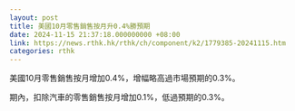 ```yaml
---
layout: post
title: 美國10月零售銷售按月升0.4%勝預期
date: 2024-11-15 21:37:18.000000000 +08:00
link: https://news.rthk.hk/rthk/ch/component/k2/1779385-20241115.htm
categories: rthk
---
```


美國10月零售銷售按月增加0.4%，增幅略高過市場預期的0.3%。

期內，扣除汽車的零售銷售按月增加0.1%，低過預期的0.3%。
